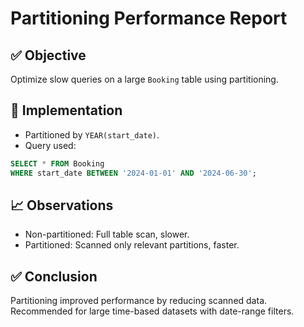 # Partitioning Performance Report

## ✅ Objective

Optimize slow queries on a large `Booking` table using partitioning.

## 🧱 Implementation

* Partitioned by `YEAR(start_date)`.
* Query used:

```sql
SELECT * FROM Booking
WHERE start_date BETWEEN '2024-01-01' AND '2024-06-30';
```

## 📈 Observations

* Non-partitioned: Full table scan, slower.
* Partitioned: Scanned only relevant partitions, faster.

## ✅ Conclusion

Partitioning improved performance by reducing scanned data. Recommended for large time-based datasets with date-range filters.
